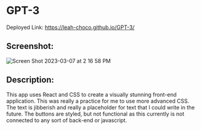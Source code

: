# GPT-3

Deployed Link: https://leah-choco.github.io/GPT-3/

## Screenshot:

![Screen Shot 2023-03-07 at 2 16 58 PM](https://user-images.githubusercontent.com/109236891/223542593-516bd152-e241-4a03-a9db-a53265b562ea.png)

## Description:

This app uses React and CSS to create a visually stunning front-end application. This was really a practice for me to use more advanced CSS. The text is jibberish and really a placeholder for text that I could write in the future. The buttons are styled, but not functional as this currently is not connected to any sort of back-end or javascript.
